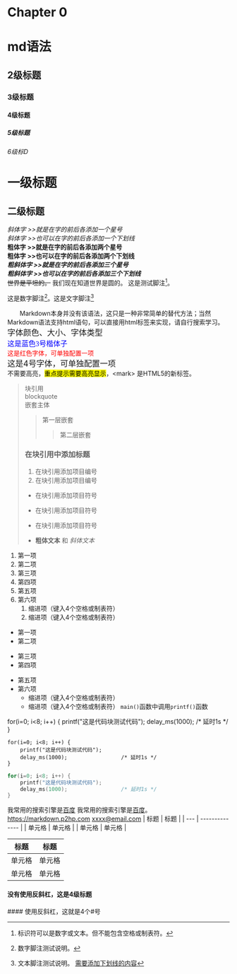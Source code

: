 ﻿# Chapter 0
# md语法
## 2级标题
### 3级标题
#### 4级标题
##### 5级标题
###### 6级标D
一级标题
========
二级标题
--------
*斜体字 >>就是在字的前后各添加一个星号*  
_斜体字 >>也可以在字的前后各添加一个下划线_  
**粗体字 >>就是在字的前后各添加两个星号**  
__粗体字 >>也可以在字的前后各添加两个下划线__  
***粗斜体字 >>就是在字的前后各添加三个星号***  
___粗斜体字 >>也可以在字的前后各添加三个下划线___  
~~世界是平坦的。~~ 我们现在知道世界是圆的。
这是测试脚注[^标识符]。

这是数字脚注[^1]。这是文字脚注[^文本脚注]

[^标识符]:标识符可以是数字或文本。但不能包含空格或制表符。  
[^1]:数字脚注测试说明。  
[^文本脚注]:文本脚注测试说明。
<u>需要添加下划线的内容</u>

&emsp;&emsp;Markdown本身并没有该语法，这只是一种非常简单的替代方法；当然Markdown语法支持html语句，可以直接用html标签来实现，请自行搜索学习。
<font color="" size=4 face="">字体颜色、大小、字体类型</font>  
<font color="blue" size=3 face="楷体">这是蓝色3号楷体子</font>  
<font color="red">这是红色字体，可单独配置一项</font>  
<font size=4>这是4号字体，可单独配置一项</font>  
不需要高亮，<mark>重点提示需要高亮显示</mark>，\<mark> 是HTML5的新标签。
> 块引用  
> blockquote  
> 嵌套主体  
>> 第一层嵌套  
>>> 第二层嵌套 
> ### 在块引用中添加标题 
> 1. 在块引用添加项目编号
> 2. 在块引用添加项目编号  
> + 在块引用添加项目符号 
> - 在块引用添加项目符号 
> * 在块引用添加项目符号 
> - **粗体文本** 和 *斜体文本*
1. 第一项
2. 第二项
3. 第三项
4. 第四项
5. 第五项
6. 第六项
   1. 缩进项（键入4个空格或制表符）
   2. 缩进项（键入4个空格或制表符） 
- 第一项
- 第二项
* 第三项
* 第四项
+ 第五项
+ 第六项
    + 缩进项（键入4个空格或制表符）
    - 缩进项（键入4个空格或制表符） 
`main()`函数中调用`printf()`函数

for(i=0; i<8; i++) {
    printf("这是代码块测试代码");
    delay_ms(1000);                 /* 延时1s */
}

```
for(i=0; i<8; i++) {
    printf("这是代码块测试代码");
    delay_ms(1000);                 /* 延时1s */
}
```
```c++
for(i=0; i<8; i++) {
    printf("这是代码块测试代码");
    delay_ms(1000);                 /* 延时1s */
}
```
我常用的搜索引擎是[百度](https://www.baidu.com/)
我常用的搜索引擎是[百度](https://www.baidu.com/ "众里寻他千百度")。
<https://markdown.p2hp.com>
<xxxx@email.com>
| 标题 | 标题 |
| --- | -------------- |
| 单元格 | 单元格 |
| 单元格 | 单元格 |

| 标题 | 标题 |
| --- | -------------- |
| 单元格 | 单元格 |
| 单元格 | 单元格 |

#### 没有使用反斜杠，这是4级标题
\#### 使用反斜杠，这就是4个#号

